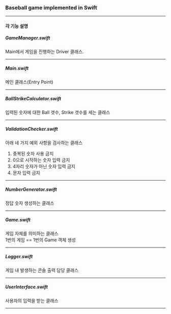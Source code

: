 ### Baseball game implemented in Swift

---

#### 각 기능 설명

##### GameManager.swift

Main에서 게임을 진행하는 Driver 클래스.    

---

##### Main.swift

메인 클래스(Entry Point)    

---

##### BallStrikeCalculator.swift

입력된 숫자에 대한 Ball 갯수, Strike 갯수를 세는 클래스

---

##### ValidationChecker.swift

아래 네 가지 예외 사항을 검사하는 클래스    

1. 중복된 숫자 사용 금지    
2. 0으로 시작하는 숫자 입력 금지
3. 4자리 숫자가 아닌 숫자 입력 금지
4. 문자 입력 금지

---

##### NumberGenerator.swift

정답 숫자 생성하는 클래스

---

##### Game.swift

게임 자체를 의미하는 클래스    
1번의 게임 == 1번의 Game 객체 생성     

---

##### Logger.swift

게임 내 발생하는 콘솔 출력 담당 클래스    

---

##### UserInterface.swift

사용자의 입력을 받는 클래스    

---



